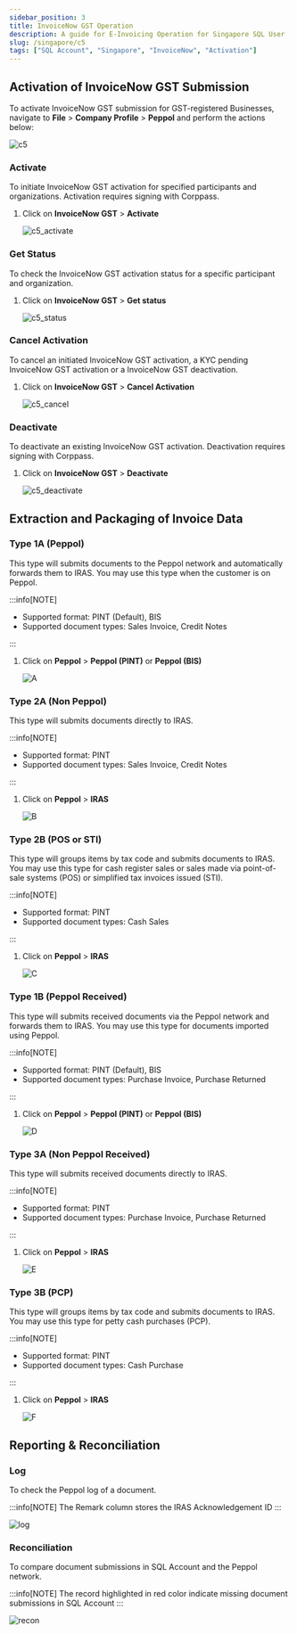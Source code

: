 ```yaml
---
sidebar_position: 3
title: InvoiceNow GST Operation
description: A guide for E-Invoicing Operation for Singapore SQL User
slug: /singapore/c5
tags: ["SQL Account", "Singapore", "InvoiceNow", "Activation"]
---
```


## Activation of InvoiceNow GST Submission

To activate InvoiceNow GST submission for GST-registered Businesses, navigate to **File** > **Company Profile** > **Peppol** and perform the actions below:

![c5](../../static/img/singapore-gst/c5/c5.png)

### Activate

To initiate InvoiceNow GST activation for specified participants and organizations. Activation requires signing with Corppass.

1. Click on **InvoiceNow GST** > **Activate**

    ![c5_activate](../../static/img/singapore-gst/c5/c5_activate.png)

### Get Status

To check the InvoiceNow GST activation status for a specific participant and organization.

1. Click on **InvoiceNow GST** > **Get status**

    ![c5_status](../../static/img/singapore-gst/c5/c5_status.png)

### Cancel Activation

To cancel an initiated InvoiceNow GST activation, a KYC pending InvoiceNow GST activation or a InvoiceNow GST deactivation.

1. Click on **InvoiceNow GST** > **Cancel Activation**

    ![c5_cancel](../../static/img/singapore-gst/c5/c5_cancel.png)

### Deactivate

To deactivate an existing InvoiceNow GST activation. Deactivation requires signing with Corppass.

1. Click on **InvoiceNow GST** > **Deactivate**

    ![c5_deactivate](../../static/img/singapore-gst/c5/c5_deactivate.png)

## Extraction and Packaging of Invoice Data

### Type 1A (Peppol)

This type will submits documents to the Peppol network and automatically forwards them to IRAS. You may use this type when the customer is on Peppol.

:::info[NOTE]

- Supported format: PINT (Default), BIS
- Supported document types: Sales Invoice, Credit Notes

:::

1. Click on **Peppol** > **Peppol (PINT)** or **Peppol (BIS)**

    ![A](../../static/img/singapore-gst/c5/A.png)

### Type 2A (Non Peppol)

This type will submits documents directly to IRAS.

:::info[NOTE]

- Supported format: PINT
- Supported document types: Sales Invoice, Credit Notes

:::

1. Click on **Peppol** > **IRAS**

    ![B](../../static/img/singapore-gst/c5/B.png)

### Type 2B (POS or STI)

This type will groups items by tax code and submits documents to IRAS. You may use this type for cash register sales or sales made via point-of-sale systems (POS) or simplified tax invoices issued (STI).

:::info[NOTE]

- Supported format: PINT
- Supported document types: Cash Sales

:::

1. Click on **Peppol** > **IRAS**

    ![C](../../static/img/singapore-gst/c5/C.png)

### Type 1B (Peppol Received)

This type will submits received documents via the Peppol network and forwards them to IRAS. You may use this type for documents imported using Peppol.

:::info[NOTE]

- Supported format: PINT (Default), BIS
- Supported document types: Purchase Invoice, Purchase Returned

:::

1. Click on **Peppol** > **Peppol (PINT)** or **Peppol (BIS)**

    ![D](../../static/img/singapore-gst/c5/D.png)

### Type 3A (Non Peppol Received)

This type will submits received documents directly to IRAS.

:::info[NOTE]

- Supported format: PINT
- Supported document types: Purchase Invoice, Purchase Returned

:::

1. Click on **Peppol** > **IRAS**

    ![E](../../static/img/singapore-gst/c5/E.png)

### Type 3B (PCP)

This type will groups items by tax code and submits documents to IRAS. You may use this type for petty cash purchases (PCP).

:::info[NOTE]

- Supported format: PINT
- Supported document types: Cash Purchase

:::

1. Click on **Peppol** > **IRAS**

    ![F](../../static/img/singapore-gst/c5/F.png)

## Reporting & Reconciliation

### Log

To check the Peppol log of a document.

:::info[NOTE]
The Remark column stores the IRAS Acknowledgement ID
:::

![log](../../static/img/singapore-gst/c5/log.png)

### Reconciliation

To compare document submissions in SQL Account and the Peppol network.

:::info[NOTE]
The record highlighted in red color indicate missing document submissions in SQL Account
:::

![recon](../../static/img/singapore-gst/c5/recon.png)
